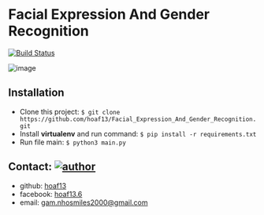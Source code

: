 # Facial Expression And Gender Recognition


[![Build Status](https://travis-ci.org/joemccann/dillinger.svg?branch=master)](https://travis-ci.org/joemccann/dillinger) 

![image](https://i.ibb.co/0KHk91b/hoa.png)

## Installation 
- Clone this project: 
 `$ git clone https://github.com/hoaf13/Facial_Expression_And_Gender_Recognition.git `
- Install **virtualenv** and run command:
`$ pip install -r requirements.txt`
- Run file main: `$ python3 main.py`

## Contact:  [![author](https://img.shields.io/badge/Author-hoaf13-brightgreen)](https://github.com/hoaf13)
- github: [hoaf13](https://github.com/hoaf13)
- facebook: [hoaf13.6](https://www.facebook.com/hoaf13.6) 
- email: gam.nhosmiles2000@gmail.com

